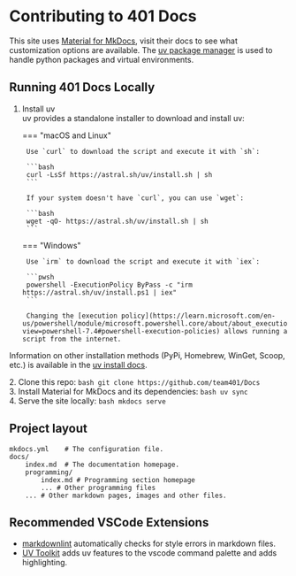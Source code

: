 # Contributing to 401 Docs

This site uses [Material for MkDocs](https://squidfunk.github.io/mkdocs-material/), visit their docs to see what customization options are available. The [uv package manager](https://docs.astral.sh/uv/) is used to handle python packages and virtual environments.

## Running 401 Docs Locally

1. Install uv  
uv provides a standalone installer to download and install uv:

    === "macOS and Linux"

        Use `curl` to download the script and execute it with `sh`:

        ```bash
        curl -LsSf https://astral.sh/uv/install.sh | sh
        ```

        If your system doesn't have `curl`, you can use `wget`:

        ```bash
        wget -qO- https://astral.sh/uv/install.sh | sh
        ```

    === "Windows"

        Use `irm` to download the script and execute it with `iex`:

        ```pwsh
        powershell -ExecutionPolicy ByPass -c "irm https://astral.sh/uv/install.ps1 | iex"
        ```

        Changing the [execution policy](https://learn.microsoft.com/en-us/powershell/module/microsoft.powershell.core/about/about_execution_policies?view=powershell-7.4#powershell-execution-policies) allows running a script from the internet.

Information on other installation methods (PyPi, Homebrew, WinGet, Scoop, etc.) is available in the [uv install docs](https://docs.astral.sh/uv/getting-started/installation/).

2\. Clone this repo:
    ```bash
    git clone https://github.com/team401/Docs
    ```  
3. Install Material for MkDocs and its dependencies:
    ```bash
    uv sync
    ```  
4. Serve the site locally:
    ```bash
    mkdocs serve
    ```

## Project layout

``` text linenums="0"
mkdocs.yml    # The configuration file.
docs/
    index.md  # The documentation homepage.
    programming/
        index.md # Programming section homepage
        ... # Other programming files
    ... # Other markdown pages, images and other files.
```

## Recommended VSCode Extensions

- [markdownlint](https://marketplace.visualstudio.com/items?itemName=DavidAnson.vscode-markdownlint) automatically checks for style errors in markdown files.
- [UV Toolkit](https://marketplace.visualstudio.com/items?itemName=the0807.uv-toolkit) adds uv features to the vscode command palette and adds highlighting.

